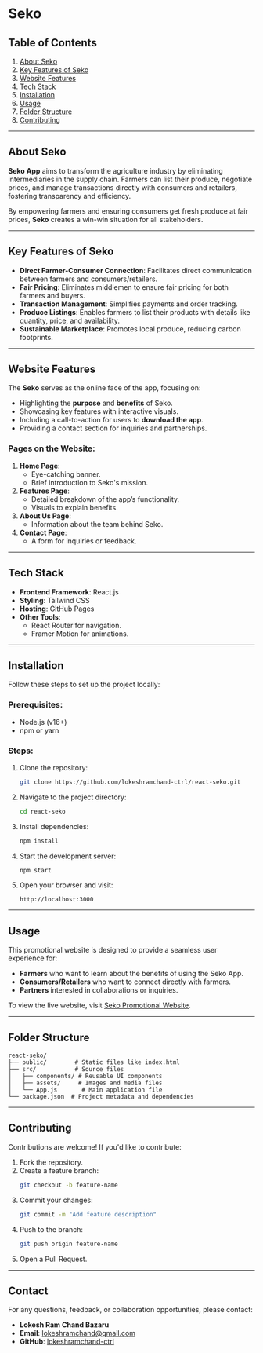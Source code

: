 # Seko 

## Table of Contents

1. [About Seko](#about-seko)
2. [Key Features of Seko](#key-features-of-seko)
3. [Website Features](#website-features)
4. [Tech Stack](#tech-stack)
5. [Installation](#installation)
6. [Usage](#usage)
7. [Folder Structure](#folder-structure)
8. [Contributing](#contributing)
---


## About Seko

**Seko App** aims to transform the agriculture industry by eliminating intermediaries in the supply chain. Farmers can list their produce, negotiate prices, and manage transactions directly with consumers and retailers, fostering transparency and efficiency.

By empowering farmers and ensuring consumers get fresh produce at fair prices, **Seko** creates a win-win situation for all stakeholders.

---

## Key Features of Seko

- **Direct Farmer-Consumer Connection**: Facilitates direct communication between farmers and consumers/retailers.
- **Fair Pricing**: Eliminates middlemen to ensure fair pricing for both farmers and buyers.
- **Transaction Management**: Simplifies payments and order tracking.
- **Produce Listings**: Enables farmers to list their products with details like quantity, price, and availability.
- **Sustainable Marketplace**: Promotes local produce, reducing carbon footprints.

---

## Website Features

The **Seko** serves as the online face of the app, focusing on:

- Highlighting the **purpose** and **benefits** of Seko.
- Showcasing key features with interactive visuals.
- Including a call-to-action for users to **download the app**.
- Providing a contact section for inquiries and partnerships.

### Pages on the Website:

1. **Home Page**:
   - Eye-catching banner.
   - Brief introduction to Seko's mission.
2. **Features Page**:
   - Detailed breakdown of the app’s functionality.
   - Visuals to explain benefits.
3. **About Us Page**:
   - Information about the team behind Seko.
4. **Contact Page**:
   - A form for inquiries or feedback.

---

## Tech Stack

- **Frontend Framework**: React.js
- **Styling**: Tailwind CSS
- **Hosting**: GitHub Pages
- **Other Tools**:
  - React Router for navigation.
  - Framer Motion for animations.

---

## Installation

Follow these steps to set up the project locally:

### Prerequisites:
- Node.js (v16+)
- npm or yarn

### Steps:

1. Clone the repository:
   ```bash
   git clone https://github.com/lokeshramchand-ctrl/react-seko.git
   ```

2. Navigate to the project directory:
   ```bash
   cd react-seko
   ```

3. Install dependencies:
   ```bash
   npm install
   ```

4. Start the development server:
   ```bash
   npm start
   ```

5. Open your browser and visit:
   ```
   http://localhost:3000
   ```

---

## Usage

This promotional website is designed to provide a seamless user experience for:

- **Farmers** who want to learn about the benefits of using the Seko App.
- **Consumers/Retailers** who want to connect directly with farmers.
- **Partners** interested in collaborations or inquiries.

To view the live website, visit [Seko Promotional Website](https://lokeshramchand-ctrl.github.io/react-seko/).

---

## Folder Structure

```plaintext
react-seko/
├── public/        # Static files like index.html
├── src/           # Source files
│   ├── components/ # Reusable UI components
│   ├── assets/     # Images and media files
│   └── App.js       # Main application file
└── package.json  # Project metadata and dependencies
```

---

## Contributing

Contributions are welcome! If you'd like to contribute:

1. Fork the repository.
2. Create a feature branch:
   ```bash
   git checkout -b feature-name
   ```
3. Commit your changes:
   ```bash
   git commit -m "Add feature description"
   ```
4. Push to the branch:
   ```bash
   git push origin feature-name
   ```
5. Open a Pull Request.

---



## Contact

For any questions, feedback, or collaboration opportunities, please contact:

- **Lokesh Ram Chand Bazaru**
- **Email**: [lokeshramchand@gmail.com](lokeshramchand@gmail.com)
- **GitHub**: [lokeshramchand-ctrl](https://github.com/lokeshramchand-ctrl)



